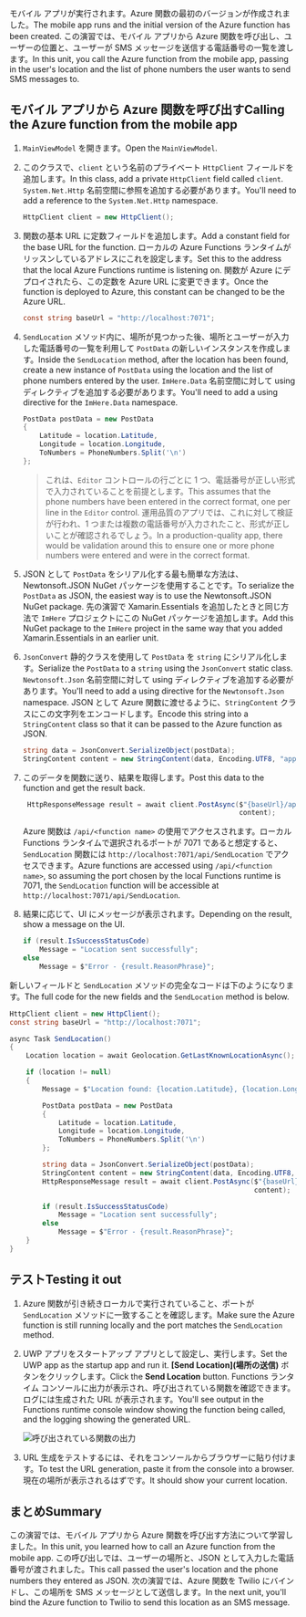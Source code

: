 <span data-ttu-id="7d9bd-101">モバイル アプリが実行されます。Azure 関数の最初のバージョンが作成されました。</span><span class="sxs-lookup"><span data-stu-id="7d9bd-101">The mobile app runs and the initial version of the Azure function has been created.</span></span> <span data-ttu-id="7d9bd-102">この演習では、モバイル アプリから Azure 関数を呼び出し、ユーザーの位置と、ユーザーが SMS メッセージを送信する電話番号の一覧を渡します。</span><span class="sxs-lookup"><span data-stu-id="7d9bd-102">In this unit, you call the Azure function from the mobile app, passing in the user's location and the list of phone numbers the user wants to send SMS messages to.</span></span>

## <a name="calling-the-azure-function-from-the-mobile-app"></a><span data-ttu-id="7d9bd-103">モバイル アプリから Azure 関数を呼び出す</span><span class="sxs-lookup"><span data-stu-id="7d9bd-103">Calling the Azure function from the mobile app</span></span>

1. <span data-ttu-id="7d9bd-104">`MainViewModel` を開きます。</span><span class="sxs-lookup"><span data-stu-id="7d9bd-104">Open the `MainViewModel`.</span></span>

1. <span data-ttu-id="7d9bd-105">このクラスで、`client` という名前のプライベート `HttpClient` フィールドを追加します。</span><span class="sxs-lookup"><span data-stu-id="7d9bd-105">In this class, add a private `HttpClient` field called `client`.</span></span> <span data-ttu-id="7d9bd-106">`System.Net.Http` 名前空間に参照を追加する必要があります。</span><span class="sxs-lookup"><span data-stu-id="7d9bd-106">You'll need to add a reference to the `System.Net.Http` namespace.</span></span>

    ```cs
    HttpClient client = new HttpClient();
    ```

1. <span data-ttu-id="7d9bd-107">関数の基本 URL に定数フィールドを追加します。</span><span class="sxs-lookup"><span data-stu-id="7d9bd-107">Add a constant field for the base URL for the function.</span></span> <span data-ttu-id="7d9bd-108">ローカルの Azure Functions ランタイムがリッスンしているアドレスにこれを設定します。</span><span class="sxs-lookup"><span data-stu-id="7d9bd-108">Set this to the address that the local Azure Functions runtime is listening on.</span></span> <span data-ttu-id="7d9bd-109">関数が Azure にデプロイされたら、この定数を Azure URL に変更できます。</span><span class="sxs-lookup"><span data-stu-id="7d9bd-109">Once the function is deployed to Azure, this constant can be changed to be the Azure URL.</span></span>

    ```cs
    const string baseUrl = "http://localhost:7071";
    ```

1. <span data-ttu-id="7d9bd-110">`SendLocation` メソッド内に、場所が見つかった後、場所とユーザーが入力した電話番号の一覧を利用して `PostData` の新しいインスタンスを作成します。</span><span class="sxs-lookup"><span data-stu-id="7d9bd-110">Inside the `SendLocation` method, after the location has been found, create a new instance of `PostData` using the location and the list of phone numbers entered by the user.</span></span> <span data-ttu-id="7d9bd-111">`ImHere.Data` 名前空間に対して using ディレクティブを追加する必要があります。</span><span class="sxs-lookup"><span data-stu-id="7d9bd-111">You'll need to add a using directive for the `ImHere.Data` namespace.</span></span>

    ```cs
    PostData postData = new PostData
    {
        Latitude = location.Latitude,
        Longitude = location.Longitude,
        ToNumbers = PhoneNumbers.Split('\n')
    };
    ```

    > <span data-ttu-id="7d9bd-112">これは、`Editor` コントロールの行ごとに 1 つ、電話番号が正しい形式で入力されていることを前提とします。</span><span class="sxs-lookup"><span data-stu-id="7d9bd-112">This assumes that the phone numbers have been entered in the correct format, one per line in the `Editor` control.</span></span> <span data-ttu-id="7d9bd-113">運用品質のアプリでは、これに対して検証が行われ、1 つまたは複数の電話番号が入力されたこと、形式が正しいことが確認されるでしょう。</span><span class="sxs-lookup"><span data-stu-id="7d9bd-113">In a production-quality app, there would be validation around this to ensure one or more phone numbers were entered and were in the correct format.</span></span>

1. <span data-ttu-id="7d9bd-114">JSON として `PostData` をシリアル化する最も簡単な方法は、Newtonsoft.JSON NuGet パッケージを使用することです。</span><span class="sxs-lookup"><span data-stu-id="7d9bd-114">To serialize the `PostData` as JSON, the easiest way is to use the Newtonsoft.JSON NuGet package.</span></span> <span data-ttu-id="7d9bd-115">先の演習で Xamarin.Essentials を追加したときと同じ方法で `ImHere` プロジェクトにこの NuGet パッケージを追加します。</span><span class="sxs-lookup"><span data-stu-id="7d9bd-115">Add this NuGet package to the `ImHere` project in the same way that you added Xamarin.Essentials in an earlier unit.</span></span>

1. <span data-ttu-id="7d9bd-116">`JsonConvert` 静的クラスを使用して `PostData` を `string` にシリアル化します。</span><span class="sxs-lookup"><span data-stu-id="7d9bd-116">Serialize the `PostData` to a `string` using the `JsonConvert` static class.</span></span> <span data-ttu-id="7d9bd-117">`Newtonsoft.Json` 名前空間に対して using ディレクティブを追加する必要があります。</span><span class="sxs-lookup"><span data-stu-id="7d9bd-117">You'll need to add a using directive for the `Newtonsoft.Json` namespace.</span></span> <span data-ttu-id="7d9bd-118">JSON として Azure 関数に渡せるように、`StringContent` クラスにこの文字列をエンコードします。</span><span class="sxs-lookup"><span data-stu-id="7d9bd-118">Encode this string into a `StringContent` class so that it can be passed to the Azure function as JSON.</span></span>

    ```cs
    string data = JsonConvert.SerializeObject(postData);
    StringContent content = new StringContent(data, Encoding.UTF8, "application/json");
    ```

1. <span data-ttu-id="7d9bd-119">このデータを関数に送り、結果を取得します。</span><span class="sxs-lookup"><span data-stu-id="7d9bd-119">Post this data to the function and get the result back.</span></span>

   ```cs
    HttpResponseMessage result = await client.PostAsync($"{baseUrl}/api/SendLocation",
                                                        content);
   ```

   <span data-ttu-id="7d9bd-120">Azure 関数は `/api/<function name>` の使用でアクセスされます。ローカル Functions ランタイムで選択されるポートが 7071 であると想定すると、`SendLocation` 関数には `http://localhost:7071/api/SendLocation` でアクセスできます。</span><span class="sxs-lookup"><span data-stu-id="7d9bd-120">Azure functions are accessed using `/api/<function name>`, so assuming the port chosen by the local Functions runtime is 7071, the `SendLocation` function will be accessible at `http://localhost:7071/api/SendLocation`.</span></span>

1. <span data-ttu-id="7d9bd-121">結果に応じて、UI にメッセージが表示されます。</span><span class="sxs-lookup"><span data-stu-id="7d9bd-121">Depending on the result, show a message on the UI.</span></span>

    ```cs
    if (result.IsSuccessStatusCode)
        Message = "Location sent successfully";
    else
        Message = $"Error - {result.ReasonPhrase}";
    ```

<span data-ttu-id="7d9bd-122">新しいフィールドと `SendLocation` メソッドの完全なコードは下のようになります。</span><span class="sxs-lookup"><span data-stu-id="7d9bd-122">The full code for the new fields and the `SendLocation` method is below.</span></span>

```cs
HttpClient client = new HttpClient();
const string baseUrl = "http://localhost:7071";

async Task SendLocation()
{
    Location location = await Geolocation.GetLastKnownLocationAsync();

    if (location != null)
    {
        Message = $"Location found: {location.Latitude}, {location.Longitude}.";

        PostData postData = new PostData
        {
            Latitude = location.Latitude,
            Longitude = location.Longitude,
            ToNumbers = PhoneNumbers.Split('\n')
        };

        string data = JsonConvert.SerializeObject(postData);
        StringContent content = new StringContent(data, Encoding.UTF8, "application/json");
        HttpResponseMessage result = await client.PostAsync($"{baseUrl}/api/SendLocation",
                                                            content);

        if (result.IsSuccessStatusCode)
            Message = "Location sent successfully";
        else
            Message = $"Error - {result.ReasonPhrase}";
    }
}
```

## <a name="testing-it-out"></a><span data-ttu-id="7d9bd-123">テスト</span><span class="sxs-lookup"><span data-stu-id="7d9bd-123">Testing it out</span></span>

1. <span data-ttu-id="7d9bd-124">Azure 関数が引き続きローカルで実行されていること、ポートが `SendLocation` メソッドに一致することを確認します。</span><span class="sxs-lookup"><span data-stu-id="7d9bd-124">Make sure the Azure function is still running locally and the port matches the `SendLocation` method.</span></span>

1. <span data-ttu-id="7d9bd-125">UWP アプリをスタートアップ アプリとして設定し、実行します。</span><span class="sxs-lookup"><span data-stu-id="7d9bd-125">Set the UWP app as the startup app and run it.</span></span> <span data-ttu-id="7d9bd-126">**[Send Location]\(場所の送信\)** ボタンをクリックします。</span><span class="sxs-lookup"><span data-stu-id="7d9bd-126">Click the **Send Location** button.</span></span> <span data-ttu-id="7d9bd-127">Functions ランタイム コンソールに出力が表示され、呼び出されている関数を確認できます。ログには生成された URL が表示されます。</span><span class="sxs-lookup"><span data-stu-id="7d9bd-127">You'll see output in the Functions runtime console window showing the function being called, and the logging showing the generated URL.</span></span>

    ![呼び出されている関数の出力](../media/6-function-called.png)

1. <span data-ttu-id="7d9bd-129">URL 生成をテストするには、それをコンソールからブラウザーに貼り付けます。</span><span class="sxs-lookup"><span data-stu-id="7d9bd-129">To test the URL generation, paste it from the console into a browser.</span></span> <span data-ttu-id="7d9bd-130">現在の場所が表示されるはずです。</span><span class="sxs-lookup"><span data-stu-id="7d9bd-130">It should show your current location.</span></span>

## <a name="summary"></a><span data-ttu-id="7d9bd-131">まとめ</span><span class="sxs-lookup"><span data-stu-id="7d9bd-131">Summary</span></span>

<span data-ttu-id="7d9bd-132">この演習では、モバイル アプリから Azure 関数を呼び出す方法について学習しました。</span><span class="sxs-lookup"><span data-stu-id="7d9bd-132">In this unit, you learned how to call an Azure function from the mobile app.</span></span> <span data-ttu-id="7d9bd-133">この呼び出しでは、ユーザーの場所と、JSON として入力した電話番号が渡されました。</span><span class="sxs-lookup"><span data-stu-id="7d9bd-133">This call passed the user's location and the phone numbers they entered as JSON.</span></span> <span data-ttu-id="7d9bd-134">次の演習では、Azure 関数を Twilio にバインドし、この場所を SMS メッセージとして送信します。</span><span class="sxs-lookup"><span data-stu-id="7d9bd-134">In the next unit, you'll bind the Azure function to Twilio to send this location as an SMS message.</span></span>